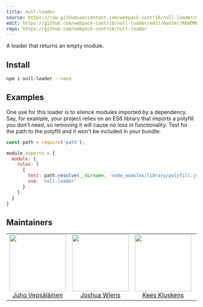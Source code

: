 ```yaml
---
title: null-loader
source: https://raw.githubusercontent.com/webpack-contrib/null-loader/master/README.md
edit: https://github.com/webpack-contrib/null-loader/edit/master/README.md
repo: https://github.com/webpack-contrib/null-loader
---
```


  <p>A loader that returns an empty module.<p>
</div>

## Install

```bash
npm i null-loader --save
```

## Examples

One use for this loader is to silence modules imported by a dependency. Say, for example, your project relies on an ES6 library that imports a polyfill you don't need, so removing it will cause no loss in functionality. Test for the path to the polyfill and it won't be included in your bundle:

```js
const path = require('path');

module.exports = {
  module: {
    rules: [
      {
        test: path.resolve(__dirname, 'node_modules/library/polyfill.js'),
        use: 'null-loader'
      }
    ]
  }
}
```

## Maintainers

<table>
  <tbody>
    <tr>
      <td align="center">
        <img width="150" height="150"
        src="https://avatars3.githubusercontent.com/u/166921?v=3&s=150">
        </br>
        <a href="https://github.com/bebraw">Juho Vepsäläinen</a>
      </td>
      <td align="center">
        <img width="150" height="150"
        src="https://avatars2.githubusercontent.com/u/8420490?v=3&s=150">
        </br>
        <a href="https://github.com/d3viant0ne">Joshua Wiens</a>
      </td>
      <td align="center">
        <img width="150" height="150"
        src="https://avatars3.githubusercontent.com/u/533616?v=3&s=150">
        </br>
        <a href="https://github.com/SpaceK33z">Kees Kluskens</a>
      </td>
      <td align="center">
        <img width="150" height="150"
        src="https://avatars3.githubusercontent.com/u/3408176?v=3&s=150">
        </br>
        <a href="https://github.com/TheLarkInn">Sean Larkin</a>
      </td>
    </tr>
  <tbody>
</table>


[npm]: https://img.shields.io/npm/v/null-loader.svg
[npm-url]: https://npmjs.com/package/null-loader

[deps]: https://david-dm.org/webpack-contrib/null-loader.svg
[deps-url]: https://david-dm.org/webpack-contrib/null-loader

[chat]: https://img.shields.io/badge/gitter-webpack%2Fwebpack-brightgreen.svg
[chat-url]: https://gitter.im/webpack/webpack
